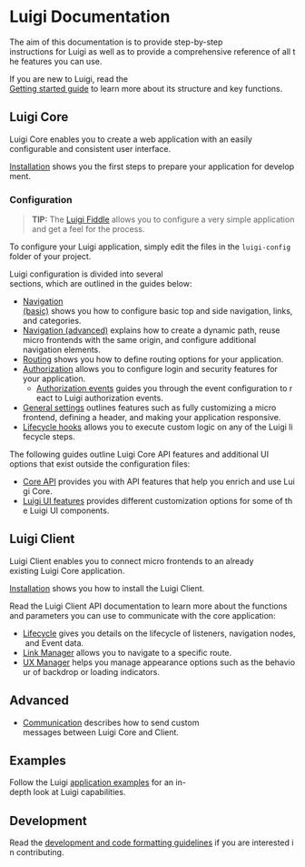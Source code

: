 # Luigi Documentation

The aim of this documentation is to provide step-by-step instructions for Luigi as well as to provide a comprehensive reference of all the features you can use.

If you are new to Luigi, read the [Getting started guide](getting-started.md) to learn more about its structure and key functions.

## Luigi Core

Luigi Core enables you to create a web application with an easily configurable and consistent user interface.

[Installation](application-setup.md) shows you the first steps to prepare your application for development.

### Configuration

> **TIP:** The [Luigi Fiddle](fiddle.luigi-project.io) allows you to configure a very simple application and get a feel for the process.

To configure your Luigi application, simply edit the files in the `luigi-config` folder of your project.

Luigi configuration is divided into several sections, which are outlined in the guides below:

* [Navigation (basic)](navigation-configuration.md) shows you how to configure basic top and side navigation, links, and categories.
* [Navigation (advanced)](navigation-advanced.md) explains how to create a dynamic path, reuse micro frontends with the same origin, and configure additional navigation elements. 
* [Routing](navigation-parameters-reference.md#routing) shows you how to define routing options for your application.
* [Authorization](authorization-configuration.md) allows you to configure login and security features for your application.
    * [Authorization events](authorization-events.md) guides you through the event configuration to react to Luigi authorization events.
* [General settings](general-settings.md) outlines features such as fully customizing a micro frontend, defining a header, and making your application responsive.
* [Lifecycle hooks](lifecycle-hooks.md) allows you to execute custom logic on any of the Luigi lifecycle steps.

The following guides outline Luigi Core API features and additional UI options that exist outside the configuration files:

* [Core API](luigi-core-api.md) provides you with API features that help you enrich and use Luigi Core.
* [Luigi UI features](luigi-ux-features.md) provides different customization options for some of the Luigi UI components.

## Luigi Client

Luigi Client enables you to connect micro frontends to an already existing Luigi Core application.

[Installation](client/readme.md) shows you how to install the Luigi Client.

Read the Luigi Client API documentation to learn more about the functions and parameters you can use to communicate with the core application:

* [Lifecycle](luigi-client-api.md#lifecycle) gives you details on the lifecycle of listeners, navigation nodes, and Event data.
* [Link Manager](luigi-client-api.md#linkmanager) allows you to navigate to a specific route.
* [UX Manager](luigi-client-api.md#uxmanager) helps you manage appearance options such as the behaviour of backdrop or loading indicators.

## Advanced
* [Communication](communication.md) describes how to send custom messages between Luigi Core and Client.

## Examples

Follow the Luigi [application examples](../core/examples/README.md) for an in-depth look at Luigi capabilities.

## Development

Read the [development and code formatting guidelines](https://github.com/SAP/luigi#development) if you are interested in contributing.